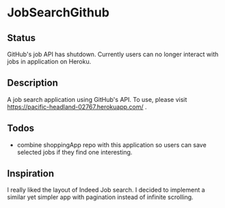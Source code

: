 # JobSearchGithub
## Status
GitHub's job API has shutdown. Currently users can no longer interact with jobs in application on Heroku.
## Description
A job search application using GitHub's API. To use, please visit https://pacific-headland-02767.herokuapp.com/ .
## Todos
- combine shoppingApp repo with this application so users can save selected jobs if they find one interesting.

## Inspiration
I really liked the layout of Indeed Job search. I decided to implement a similar yet simpler app with pagination instead of infinite scrolling. 

